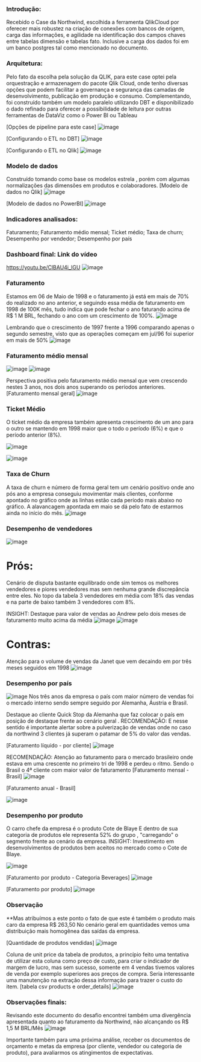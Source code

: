 ### Introdução:
 
Recebido o Case da Northwind, escolhida a ferramenta  QlikCloud  por oferecer mais robustez na criação de conexões com bancos de origem, carga das informações,  e agilidade na identificação dos campos chaves entre tabelas dimensão e tabelas fato.  Inclusive a carga dos dados foi em um banco postgres tal como mencionado no documento.
 
 
 
### Arquitetura:
Pelo fato da escolha pela solução da QLIK, para este case optei pela orquestração e armazenagem do  pacote Qlik Cloud, onde tenho diversas opções que podem facilitar a governança e segurança das camadas de desenvolvimento, publicação em produção e consumo. Complementando,  foi construído também um modelo paralelo utilizando DBT e disponibilizado o dado refinado  para oferecer a possibilidade de leitura por outras ferramentas de DataViz como o Power BI ou Tableau
 
[Opções de pipeline para este case]
![image](https://github.com/user-attachments/assets/6582b7c2-f699-48c0-9673-7706e0124766)

 

[Configurando o ETL no DBT]
![image](https://github.com/user-attachments/assets/72ea0501-1fb5-4182-8a11-2d418968fdcc)

 
 
[Configurando o ETL no Qlik]
![image](https://github.com/user-attachments/assets/fb752ef2-6f52-40b4-907e-cfdae43e8199)



  
 
### Modelo de dados
Construído tomando como base os modelos estrela , porém com algumas normalizações das dimensões em produtos e colaboradores.
 [Modelo de dados no Qlik]
![image](https://github.com/user-attachments/assets/85ee83bd-ecd8-4549-b06e-315cd8bc9727)

 
[Modelo de dados no PowerBI]
![image](https://github.com/user-attachments/assets/d7be9f8b-a799-4099-95cb-fadbf23050e6)

 
 
 
 

### Indicadores analisados:
Faturamento;
Faturamento médio mensal;
Ticket médio;
Taxa de churn;
Desempenho por  vendedor;
Desempenho por país
 
 
### Dashboard final:  Link do vídeo 
https://youtu.be/ClBAU4i_lGU
![image](https://github.com/user-attachments/assets/f159dfdb-66ad-46d5-8c7a-cee0bd0243c8)

 
 
### Faturamento
Estamos em 06 de Maio de 1998 e o faturamento já  está em mais de 70% do realizado no ano anterior, e seguindo essa média de faturamento em 1998 de 100K mês, tudo indica que pode fechar o ano faturando acima de R$ 1 M BRL, fechando o ano com um crescimento de 100%.
![image](https://github.com/user-attachments/assets/78f726eb-e94d-45bd-950d-1171b74416b8)

 

 Lembrando que o crescimento de 1997 frente a 1996 comparando apenas o segundo semestre, visto que as operações começam em jul/96  foi superior em mais de 50%
![image](https://github.com/user-attachments/assets/2ee674fb-ff8e-441f-b134-6ac1f097cef7)



### Faturamento médio mensal
![image](https://github.com/user-attachments/assets/6f4fa35b-fb85-4ed0-aa47-320785d02a51)
![image](https://github.com/user-attachments/assets/eb18fcca-b212-4716-b09c-aa3f88d631cd)

 

 
Perspectiva positiva pelo faturamento médio mensal que vem crescendo nestes 3 anos, nos dois anos superando os períodos anteriores. 
 [Faturamento mensal geral]
![image](https://github.com/user-attachments/assets/c02e283f-d74f-4725-afb1-447141112daf)



### Ticket Médio
O ticket médio da empresa  também apresenta crescimento de um ano para o outro  se mantendo em 1998 maior que o  todo o período (6%)  e que o período anterior  (8%).

![image](https://github.com/user-attachments/assets/bcfddc56-76f5-425e-9253-ec867ec45950)

![image](https://github.com/user-attachments/assets/9875e821-ef11-4e75-a7e2-9eb04000a6a2)

 

 
 
 
### Taxa de Churn
 A taxa de churn e número de forma geral tem um cenário positivo onde ano pós ano a empresa conseguiu movimentar mais clientes, conforme apontado no gráfico onde as linhas estão cada período mais abaixo no gráfico. A alavancagem apontada em maio se dá pelo fato de estarmos ainda no início do mês.
![image](https://github.com/user-attachments/assets/0d9d7f73-86e1-45bf-8432-323d897162da)

  
 
### Desempenho de vendedores
![image](https://github.com/user-attachments/assets/2c2178cc-a620-4f12-8e44-bcd7526c5061)

 
# Prós:
Cenário de disputa bastante equilibrado onde sim temos os melhores vendedores e piores vendedores mas sem nenhuma grande discrepância entre eles. No topo da tabela 3 vendedores em média com 18% das vendas e na parte de baixo  também 3 vendedores com 8%.
 

 INSIGHT:  Destaque para valor de vendas ao Andrew pelo dois meses de faturamento muito acima da média
![image](https://github.com/user-attachments/assets/8469f7be-25ce-4b55-8e8e-e9074e02ddc0)
![image](https://github.com/user-attachments/assets/ef5cf236-c7ce-41c4-889b-b9d506bd330b)

  
# Contras:
Atenção  para o volume de vendas da Janet que vem decaindo em por três meses seguidos em 1998
 ![image](https://github.com/user-attachments/assets/dca20516-1591-4663-a755-ec09d984ea4e)

 
 
 
### Desempenho por país
![image](https://github.com/user-attachments/assets/e402dd08-6a46-444a-aae9-5a1f06f36600)
Nos três anos da empresa o país com maior número de vendas foi o mercado  interno sendo sempre seguido por Alemanha, Áustria e Brasil.
 
Destaque ao cliente Quick Stop da Alemanha que faz colocar o país em posição de destaque frente ao cenário geral .
RECOMENDAÇÃO: E nesse sentido é importante alertar sobre a pulverização de vendas onde no caso da northwind 3 clientes já superam o patamar de 5% do valor das vendas.
 

[Faturamento líquido - por cliente]
![image](https://github.com/user-attachments/assets/1ef91f12-af4c-4f69-bd22-df7a9d9951e1)


   
RECOMENDAÇÃO:
Atenção ao faturamento para o mercado brasileiro onde estava em uma crescente no primeiro tri de 1998 e perdeu o ritmo. Sendo o Brasil o 4ª cliente com maior valor de faturamento 
[Faturamento mensal - Brasil]
![image](https://github.com/user-attachments/assets/dd611a3a-5b84-4d01-ba77-a1d0b0ae5db3)


 
[Faturamento anual - Brasil]

![image](https://github.com/user-attachments/assets/817e05e6-6a39-4fa8-968d-729f1424eecd)

  
### Desempenho por produto
O carro chefe da empresa é  o produto Cote de Blaye
E dentro de sua categoria de produtos ele representa 52% do grupo , "carregando" o segmento  frente ao cenário da empresa. 
INSIGHT: Investimento em desenvolvimentos de produtos bem aceitos no mercado como o Cote de Blaye.


![image](https://github.com/user-attachments/assets/76253e66-7ce7-421f-8743-94c2da447eb5)
 
[Faturamento por produto - Categoria Beverages]
 ![image](https://github.com/user-attachments/assets/05921dcd-3694-4636-8622-0abd714c7ff2)

[Faturamento por produto]
![image](https://github.com/user-attachments/assets/d956a717-59c6-4c90-af18-21c6eb9783e4)

 
### Observação
**Mas atribuímos a este ponto o fato de que este é também o produto mais caro da empresa R$ 263,50
 No cenário geral em quantidades vemos uma distribuição mais homogênea das saídas da empresa.
 

[Quantidade de produtos vendidas]
![image](https://github.com/user-attachments/assets/4d7c13b3-c0a2-4ecb-8a12-624f248fa682)

 
 
 
 
Coluna de unit price da tabela de produtos,  a princípio  feito  uma tentativa de utilizar esta coluna como  preço de custo, para criar  o indicador de margem de lucro, mas sem sucesso, somente em 4 vendas tivemos valores de venda por exemplo superiores aos preços de compra. Seria interessante uma manutenção na extração dessa informação para trazer o custo do item.
 [tabela csv products e order_details]
![image](https://github.com/user-attachments/assets/17648dbd-591c-4d9a-975a-a7c63de95202)

 
 
 
### Observações finais:
Revisando este documento do desafio encontrei também uma divergência apresentada quanto ao faturamento da Northwind, não alcançando os  R$ 1,5 M BRL/Mês
![image](https://github.com/user-attachments/assets/63bd713d-4522-4f02-87b7-c018b57690a3)

 
Importante também para uma próxima análise, receber os documentos de orçamento e metas da empresa (por cliente, vendedor ou categoria de produto), para avaliarmos os atingimentos de expectativas.
 

